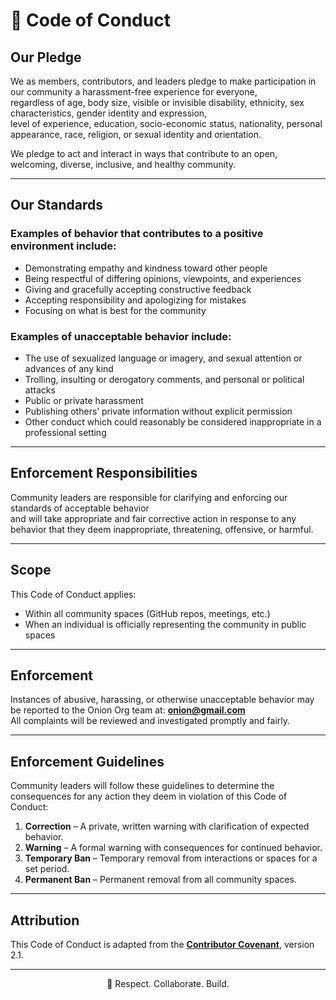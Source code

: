 # 📜 Code of Conduct

## Our Pledge
We as members, contributors, and leaders pledge to make participation in our community a harassment-free experience for everyone,  
regardless of age, body size, visible or invisible disability, ethnicity, sex characteristics, gender identity and expression,  
level of experience, education, socio-economic status, nationality, personal appearance, race, religion, or sexual identity and orientation.

We pledge to act and interact in ways that contribute to an open, welcoming, diverse, inclusive, and healthy community.

---

## Our Standards

### Examples of behavior that contributes to a positive environment include:
- Demonstrating empathy and kindness toward other people
- Being respectful of differing opinions, viewpoints, and experiences
- Giving and gracefully accepting constructive feedback
- Accepting responsibility and apologizing for mistakes
- Focusing on what is best for the community

### Examples of unacceptable behavior include:
- The use of sexualized language or imagery, and sexual attention or advances of any kind
- Trolling, insulting or derogatory comments, and personal or political attacks
- Public or private harassment
- Publishing others’ private information without explicit permission
- Other conduct which could reasonably be considered inappropriate in a professional setting

---

## Enforcement Responsibilities
Community leaders are responsible for clarifying and enforcing our standards of acceptable behavior  
and will take appropriate and fair corrective action in response to any behavior that they deem inappropriate, threatening, offensive, or harmful.

---

## Scope
This Code of Conduct applies:
- Within all community spaces (GitHub repos, meetings, etc.)
- When an individual is officially representing the community in public spaces

---

## Enforcement
Instances of abusive, harassing, or otherwise unacceptable behavior may be reported to the Onion Org team at:
**[onion@gmail.com](mailto:onion@gmail.com)**  
All complaints will be reviewed and investigated promptly and fairly.

---

## Enforcement Guidelines
Community leaders will follow these guidelines to determine the consequences for any action they deem in violation of this Code of Conduct:

1. **Correction** – A private, written warning with clarification of expected behavior.
2. **Warning** – A formal warning with consequences for continued behavior.
3. **Temporary Ban** – Temporary removal from interactions or spaces for a set period.
4. **Permanent Ban** – Permanent removal from all community spaces.

---

## Attribution
This Code of Conduct is adapted from the **[Contributor Covenant](https://www.contributor-covenant.org)**, version 2.1.

---

<p align="center">
  🧅 Respect. Collaborate. Build.
</p>

